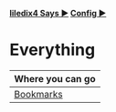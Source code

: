 **[liledix4 Says ▶️](../../README.md) [Config ▶️](../README.md)**

# Everything

| Where you can go          |
| :------------------------ |
| [Bookmarks](Bookmarks.md) |